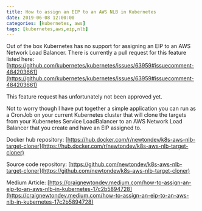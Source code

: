 ```yaml
---
title: How to assign an EIP to an AWS NLB in Kubernetes
date: 2019-06-08 12:00:00
categories: [kubernetes, aws]
tags: [kubernetes,aws,eip,nlb]
---
```


Out of the box Kubernetes has no support for assigning an EIP to an AWS Network Load Balancer. There is currently a pull request for this feature listed here: [https://github.com/kubernetes/kubernetes/issues/63959#issuecomment-484203661](https://github.com/kubernetes/kubernetes/issues/63959#issuecomment-484203661)

This feature request has unfortunately not been approved yet.

Not to worry though I have put together a simple application you can run as a CronJob on your current Kubernetes cluster that will clone the targets from your Kubernetes Service LoadBalancer to an AWS Network Load Balancer that you create and have an EIP assigned to.

Docker hub repository: [https://hub.docker.com/r/newtondev/k8s-aws-nlb-target-cloner](https://hub.docker.com/r/newtondev/k8s-aws-nlb-target-cloner)

Source code repository: [https://github.com/newtondev/k8s-aws-nlb-target-cloner](https://github.com/newtondev/k8s-aws-nlb-target-cloner)

Medium Article: [https://craignewtondev.medium.com/how-to-assign-an-eip-to-an-aws-nlb-in-kubernetes-17c2b5894728](https://craignewtondev.medium.com/how-to-assign-an-eip-to-an-aws-nlb-in-kubernetes-17c2b5894728)
